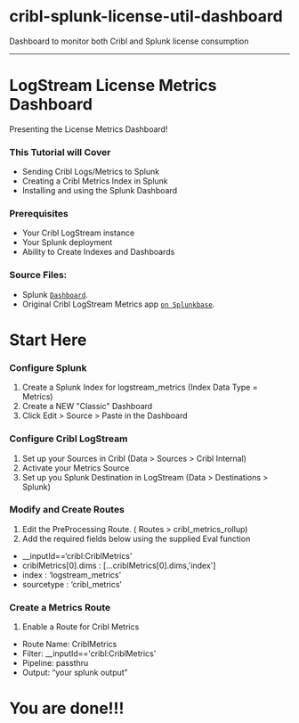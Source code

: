 # cribl-splunk-license-util-dashboard
Dashboard to monitor both Cribl and Splunk license consumption

----

# LogStream License Metrics Dashboard
Presenting the License Metrics Dashboard!

### This Tutorial will Cover
- Sending Cribl Logs/Metrics to Splunk
- Creating a Cribl Metrics Index in Splunk
- Installing and using the Splunk Dashboard

### Prerequisites
- Your Cribl LogStream instance
- Your Splunk deployment
- Ability to Create Indexes and Dashboards

### Source Files:
- Splunk [`Dashboard`](https://link-to-license-example.com).
- Original Cribl LogStream Metrics app [`on Splunkbase`](https://splunkbase.splunk.com/app/5339/).

# Start Here
### Configure Splunk
1. Create a Splunk Index for logstream_metrics (Index Data Type = Metrics)
3. Create a NEW "Classic" Dashboard
4. Click Edit > Source > Paste in the Dashboard
### Configure Cribl LogStream
1. Set up your Sources in Cribl (Data > Sources > Cribl Internal)
2. Activate your Metrics Source
3. Set up you Splunk Destination in LogStream (Data > Destinations > Splunk)
### Modify and Create Routes
1. Edit the PreProcessing Route. ( Routes > cribl_metrics_rollup)
2. Add the required fields below using the supplied Eval function

- __inputId==‘cribl:CriblMetrics’
- criblMetrics[0].dims : […criblMetrics[0].dims,'index']
- index : ‘logstream_metrics’
- sourcetype : ‘cribl_metrics’

### Create a Metrics Route
1. Enable a Route for Cribl Metrics

- Route Name: CriblMetrics
- Filter: __inputId=='cribl:CriblMetrics'
- Pipeline: passthru
- Output: “your splunk output”

# You are done!!!
